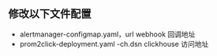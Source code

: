 ## 修改以下文件配置
- alertmanager-configmap.yaml，url webhook 回调地址
- prom2click-deployment.yaml -ch.dsn clickhouse 访问地址